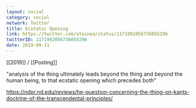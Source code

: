 ```yaml
---
layout: social
category: social
network: Twitter
title: Ecstatic Opening
link: https://twitter.com/steinea/status/1171992056736055296
twitterID: 1171992056736055296
date: 2019-09-11
---
```


[[2019]] / [[Posting]]

"analysis of the thing ultimately leads beyond the thing and beyond the human being, to that ecstatic opening which precedes both"

<https://ndpr.nd.edu/reviews/he-question-concerning-the-thing-on-kants-doctrine-of-the-transcendental-principles/>
